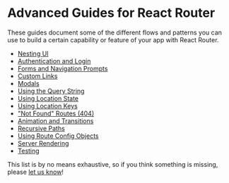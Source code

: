 # Advanced Guides for React Router

These guides document some of the different flows and patterns you can use to
build a certain capability or feature of your app with React Router.

- [Nesting UI](#TODO)
- [Authentication and Login](#TODO)
- [Forms and Navigation Prompts](#TODO)
- [Custom Links](#TODO)
- [Modals](#TODO)
- [Using the Query String](#TODO)
- [Using Location State](#TODO)
- [Using Location Keys](#TODO)
- ["Not Found" Routes (404)](#TODO)
- [Animation and Transitions](#TODO)
- [Recursive Paths](#TODO)
- [Using Route Config Objects](#TODO)
- [Server Rendering](#TODO)
- [Testing](testing)

This list is by no means exhaustive, so if you think something is missing,
please [let us know](#TODO)!
